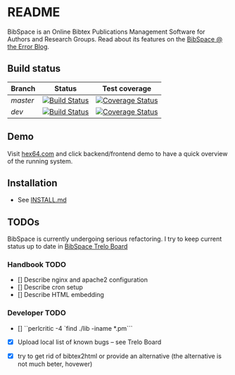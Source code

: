 # README #

BibSpace is an Online Bibtex Publications Management Software for Authors and Research Groups. Read about its features on the [BibSpace @ the Error Blog](https://blog.hex64.com/bibspace-online-bibtex-publications-management-software-for-authors-and-research-groups/).

## Build status ##

Branch | Status | Test coverage
--- | --- | ---
*master* | [![Build Status](https://travis-ci.org/vikin91/BibSpace.svg?branch=master)](https://travis-ci.org/vikin91/BibSpace) | [![Coverage Status](https://coveralls.io/repos/github/vikin91/BibSpace/badge.svg?branch=master)](https://coveralls.io/github/vikin91/BibSpace?branch=master)
*dev* | [![Build Status](https://travis-ci.org/vikin91/BibSpace.svg?branch=dev)](https://travis-ci.org/vikin91/BibSpace) | [![Coverage Status](https://coveralls.io/repos/github/vikin91/BibSpace/badge.svg?branch=dev)](https://coveralls.io/github/vikin91/BibSpace?branch=dev)

## Demo ##

Visit [hex64.com](http://www.hex64.com/) and click backend/frontend demo to have a quick overview of the running system. 

## Installation ##
* See [INSTALL.md](INSTALL.md)


## TODOs ##
BibSpace is currently undergoing serious refactoring. I try to keep current status up to date in [BibSpace Trelo Board](https://trello.com/b/yQ2VPiQ3/bibspace)

### Handbook TODO ###
- [] Describe nginx and apache2 configuration
- [] Describe cron setup
- [] Describe HTML embedding

### Developer TODO ###
- [] ``perlcritic -4 `find ./lib -iname *.pm```
- [x] Upload local list of known bugs – see Trelo Board
- [x] try to get rid of bibtex2html or provide an alternative (the alternative is not much beter, hovewer)


